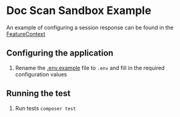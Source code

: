 # Doc Scan Sandbox Example

An example of configuring a session response can be found in the [FeatureContext](./features/bootstrap/FeatureContext.php)

## Configuring the application

1. Rename the [.env.example](.env.example) file to `.env` and fill in the required configuration values

## Running the test
1. Run tests `composer test`
